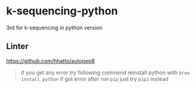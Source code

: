 # k-sequencing-python
3rd for k-sequencing in python version 


## Linter 
https://github.com/hhatto/autopep8
> if you get any error try following commend 
> reinstall python with `brew install python`
> if got error after run `pip` just try `pip2` instead

